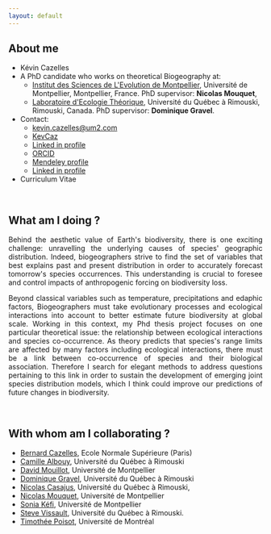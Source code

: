 ```yaml
---
layout: default
---
```



## About me

- Kévin Cazelles
- A PhD candidate who works on theoretical Biogeography at:
    - [Institut des Sciences de L'Evolution de Montpellier](http://www.isem.univ-montp2.fr), Université de Montpellier, Montpellier, France. PhD supervisor: **Nicolas Mouquet**,
    - [Laboratoire d'Ecologie Théorique](http://chaire-eec.uqar.ca), Université du Québec à Rimouski, Rimouski, Canada. PhD supervisor: **Dominique Gravel**.
- Contact:
  - <i class="fa fa-envelope"></i> [kevin.cazelles@um2.com](mailto:kevin.cazelles@um2.fr)
  - <i class="fa fa-github"></i> [KevCaz](https://github.com/KevCaz)
  - <i class="fa fa-linkedin"></i> [Linked in profile](https://www.linkedin.com/in/kevin-cazelles-51552283)
  - <i class="ai ai-orcid fa-3x"></i> [ORCID](http://orcid.org/0000-0001-6619-9874)
  - <i class="ai ai-mendeley-square fa-3x"></i> [Mendeley profile](https://www.mendeley.com/profiles/kevin-cazelles/)
  - <i class="fa fa-linkedin"></i> [Linked in profile](https://www.linkedin.com/in/kevin-cazelles-51552283)
- Curriculum Vitae [<i class="fa fa-file-pdf-o"></i>]({{site.baseurl}}/assets/CVKC.pdf) [<i class="fa fa-download"></i>]({{site.baseurl}}/assets/CVKC.zip)

<br>

## What am I doing ?

<p style='text-align: justify;'>
Behind the aesthetic value of Earth's biodiversity, there is one exciting challenge: unravelling the underlying causes of species' geographic distribution. Indeed, biogeographers strive to find the set of variables that best explains past and present distribution in order to accurately forecast tomorrow's species occurrences. This understanding is crucial to foresee and control impacts of anthropogenic forcing on biodiversity loss.
</p>
<p style='text-align: justify;'>
Beyond classical variables such as temperature, precipitations and edaphic factors, Biogeographers must take evolutionary processes and ecological interactions into account to better estimate future biodiversity at global scale. Working in this context, my Phd thesis project focuses on one particular theoretical issue: the relationship between ecological interactions and species co-occurrence. As theory predicts that species's range limits are affected by many factors including ecological interactions, there must be a link between co-occurrence of species and their biological association. Therefore I search for elegant methods to address questions pertaining to this link in order to sustain the development of emerging joint species distribution models, which I think could improve our predictions of future changes in biodiversity.
</p>

<br>

## With whom am I collaborating ?

*   [Bernard Cazelles](http://www.biologie.ens.fr/~cazelles/bernard/Welcome.html), Ecole Normale Supérieure (Paris)
*   [Camille Albouy](http://albouycamille.free.fr/), Université du Québec à Rimouski
*   [David Mouillot](http://www.umr-marbec.fr/mouillot-david.html), Université de Montpellier
*   [Dominique Gravel](http://chaire-eec.uqar.ca/), Université du Québec à Rimouski
*   [Nicolas Casajus](http://nicolascasajus.fr), Université du Québec à Rimouski,
*   [Nicolas Mouquet](http://www.eec.univ-montp2.fr/people/nicolas-mouquet/), Université de Montpellier
*   [Sonia Kéfi](http://sonia.kefi.fr), Université de Montpellier
*   [Steve Vissault](http://www.steve-vissault.me), Université du Québec à Rimouski.
*   [Timothée Poisot](http://poisotlab.io), Université de Montréal
